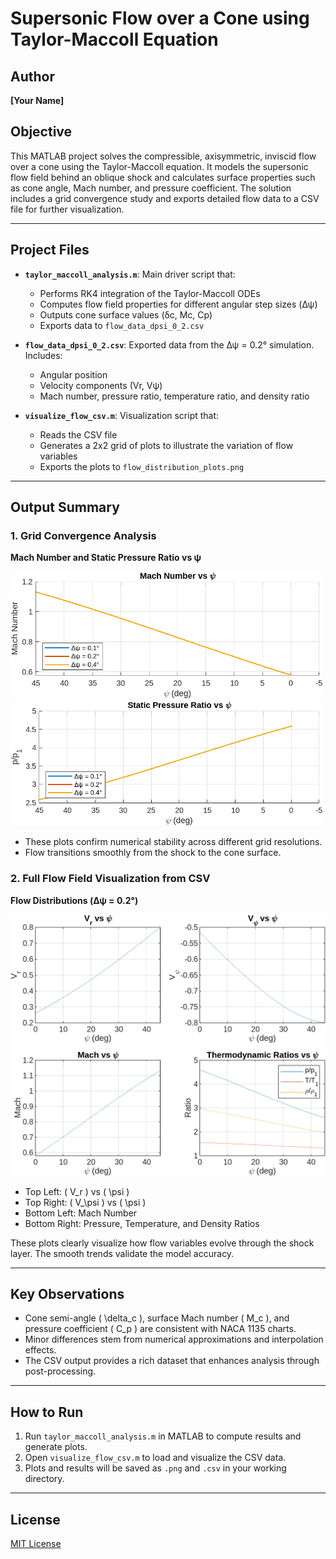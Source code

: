# Supersonic Flow over a Cone using Taylor-Maccoll Equation

## Author
**[Your Name]**

## Objective
This MATLAB project solves the compressible, axisymmetric, inviscid flow over a cone using the Taylor-Maccoll equation. It models the supersonic flow field behind an oblique shock and calculates surface properties such as cone angle, Mach number, and pressure coefficient. The solution includes a grid convergence study and exports detailed flow data to a CSV file for further visualization.

---

## Project Files

- **`taylor_maccoll_analysis.m`**: Main driver script that:
  - Performs RK4 integration of the Taylor-Maccoll ODEs
  - Computes flow field properties for different angular step sizes (Δψ)
  - Outputs cone surface values (δc, Mc, Cp)
  - Exports data to `flow_data_dpsi_0_2.csv`

- **`flow_data_dpsi_0_2.csv`**: Exported data from the Δψ = 0.2° simulation. Includes:
  - Angular position
  - Velocity components (Vr, Vψ)
  - Mach number, pressure ratio, temperature ratio, and density ratio

- **`visualize_flow_csv.m`**: Visualization script that:
  - Reads the CSV file
  - Generates a 2x2 grid of plots to illustrate the variation of flow variables
  - Exports the plots to `flow_distribution_plots.png`

---

## Output Summary

### 1. Grid Convergence Analysis

**Mach Number and Static Pressure Ratio vs ψ**

<img src="machnumber-plot.png" width="500">  
<img src="staticpressure-plot.png" width="500">

- These plots confirm numerical stability across different grid resolutions.
- Flow transitions smoothly from the shock to the cone surface.

### 2. Full Flow Field Visualization from CSV

**Flow Distributions (Δψ = 0.2°)**

<img src="flow_distribution_plots.png" width="600">

- Top Left: \( V_r \) vs \( \psi \)  
- Top Right: \( V_\psi \) vs \( \psi \)  
- Bottom Left: Mach Number  
- Bottom Right: Pressure, Temperature, and Density Ratios

These plots clearly visualize how flow variables evolve through the shock layer. The smooth trends validate the model accuracy.

---

## Key Observations

- Cone semi-angle \( \delta_c \), surface Mach number \( M_c \), and pressure coefficient \( C_p \) are consistent with NACA 1135 charts.
- Minor differences stem from numerical approximations and interpolation effects.
- The CSV output provides a rich dataset that enhances analysis through post-processing.

---

## How to Run

1. Run `taylor_maccoll_analysis.m` in MATLAB to compute results and generate plots.
2. Open `visualize_flow_csv.m` to load and visualize the CSV data.
3. Plots and results will be saved as `.png` and `.csv` in your working directory.

---

## License
[MIT License](LICENSE)
